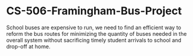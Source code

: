 # CS-506-Framingham-Bus-Project
School buses are expensive to run, we need to find an efficient way to reform the bus routes for minimizing the quantity of buses needed in the overall system without sacrificing timely student arrivals to school and drop-off at home. 
